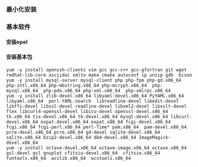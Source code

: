 ### 最小化安装

### 基本软件

#### 安装epel

#### 安装基本包

    yum -y install openssh-clients vim gcc gcc-c++ gcc-gfortran git wget redhat-lsb-core asciidoc xmlto make cmake autoconf ip unzip gdb  bison
    yum -y install mysql-server mysql-client php php-fpm php-gd.x86_64 php-intl.x86_64 php-mbstring.x86_64 php-mcrypt.x86_64  php-mysql.x86_64  php-pdo.x86_64 php-xml.x86_64  php-xmlrpc.x86_64
    yum -y install zlib-devel.x86_64 libyaml-devel.x86_64 PyYAML.x86_64  libyaml.x86_64  perl-YAML.noarch  libreadline-devel libedit-devel libffi-devel libssl-devel readline-devel libxml2-devel libxslt-devel flex libcurl4-openssl-devel libicu-devel openssl-devel.x86_64  tk.x86_64 tix-devel.x86_64 tk-devel.x86_64 mysql-devel.x86_64 libcurl-devel.x86_64 expat-devel.x86_64 expat.x86_64 fcgi-devel.x86_64  fcgi.x86_64 fcgi-perl.x86_64 perl-Time* pam.x86_64  pam-devel.x86_64 pcre-devel.x86_64 pcre.x86_64 gd-devel sqlite-devel.x86_64 sqlite.x86_64 bzip2-devel.x86_64 db4-devel.x86_64 ImageMagick-devel.x86_64
    yum -y install octave-devel.x86_64 octave-image.x86_64 octave.x86_64 gsl-devel gsl gnuplot cfitsio-devel.x86_64  cfitsio.x86_64  funtools.x86_64  wcslib.x86_64  wcstools.x86_64 
